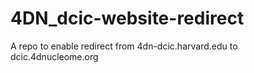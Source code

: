 # 4DN_dcic-website-redirect
A repo to enable redirect from 4dn-dcic.harvard.edu to dcic.4dnucleome.org
